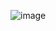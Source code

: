 ![image](https://user-images.githubusercontent.com/52474199/231363641-dd565f63-177e-456b-9cd6-4839dcf5c471.png)
